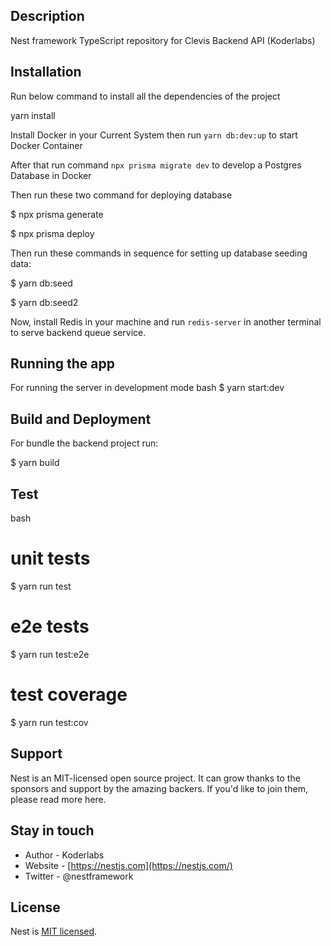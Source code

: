 ## Description

Nest framework TypeScript repository for Clevis Backend API (Koderlabs)

## Installation

Run below command to install all the dependencies of the project

yarn install

Install Docker in your Current System then run `yarn db:dev:up` to start Docker Container

After that run command `npx prisma migrate dev` to develop a Postgres Database in Docker

Then run these two command for deploying database

$ npx prisma generate

$ npx prisma deploy

Then run these commands in sequence for setting up database seeding data:

$ yarn db:seed

$ yarn db:seed2

Now, install Redis in your machine and run `redis-server` in another terminal to serve backend queue service.

## Running the app

For running the server in development mode
bash
$ yarn start:dev

## Build and Deployment

For bundle the backend project run:

$ yarn build

## Test

bash

# unit tests

$ yarn run test

# e2e tests

$ yarn run test:e2e

# test coverage

$ yarn run test:cov

## Support

Nest is an MIT-licensed open source project. It can grow thanks to the sponsors and support by the amazing backers. If you'd like to join them, please read more here.

## Stay in touch

- Author - Koderlabs
- Website - [https://nestjs.com](https://nestjs.com/)
- Twitter - @nestframework

## License

Nest is [MIT licensed](LICENSE).

